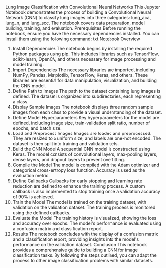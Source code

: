 Lung Image Classification with Convolutional Neural Networks
This Jupyter Notebook demonstrates the process of building a Convolutional Neural Network (CNN) to classify lung images into three categories: lung_aca, lung_n, and lung_scc. The notebook covers data preparation, model building, training, and evaluation.
Prerequisites
Before running the notebook, ensure you have the necessary dependencies installed. You can install them using the following command:
txt
Notebook Overview
1. Install Dependencies
The notebook begins by installing the required Python packages using pip. This includes libraries such as TensorFlow, scikit-learn, OpenCV, and others necessary for image processing and model training.
2. Import Dependencies
The necessary libraries are imported, including NumPy, Pandas, Matplotlib, TensorFlow, Keras, and others. These libraries are essential for data manipulation, visualization, and building the CNN model.
3. Define Path to Images
The path to the dataset containing lung images is defined. The dataset is organized into subdirectories, each representing a class.
4. Display Sample Images
The notebook displays three random sample images from each class to provide a visual understanding of the dataset.
5. Define Model Hyperparameters
Key hyperparameters for the model are defined, including image size, train-validation split ratio, number of epochs, and batch size.
6. Load and Preprocess Images
Images are loaded and preprocessed. They are resized to a uniform size, and labels are one-hot encoded. The dataset is then split into training and validation sets.
7. Build the CNN Model
A sequential CNN model is constructed using Keras. The model consists of convolutional layers, max-pooling layers, dense layers, and dropout layers to prevent overfitting.
8. Compile the Model
The model is compiled with the Adam optimizer and categorical cross-entropy loss function. Accuracy is used as the evaluation metric.
9. Define Callbacks
Callbacks for early stopping and learning rate reduction are defined to enhance the training process. A custom callback is also implemented to stop training once a validation accuracy of 90% is achieved.
10. Train the Model
The model is trained on the training dataset, with validation on the validation dataset. The training process is monitored using the defined callbacks.
11. Evaluate the Model
The training history is visualized, showing the loss and accuracy over epochs. The model's performance is evaluated using a confusion matrix and classification report.
12. Results
The notebook concludes with the display of a confusion matrix and a classification report, providing insights into the model's performance on the validation dataset.
Conclusion
This notebook provides a comprehensive guide to building a CNN for image classification tasks. By following the steps outlined, you can adapt the process to other image classification problems with similar datasets.